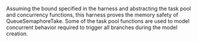 Assuming the bound specified in the harness and abstracting the task pool and
concurrency functions, this harness proves the memory safety of QueueSemaphoreTake.
Some of the task pool functions are used to model concurrent behavior required
to trigger all branches during the model creation.
